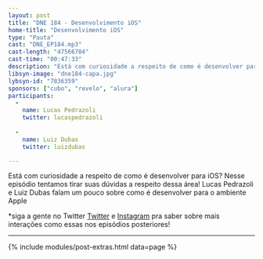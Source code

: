 ```yaml
---
layout: post
title: "DNE 184 - Desenvolvimento iOS"
home-title: "Desenvolvimento iOS"
type: "Pauta"
cast: "DNE_EP184.mp3"
cast-length: "47566704"
cast-time: "00:47:33"
description: "Está com curiosidade a respeito de como é desenvolver para iOS? Nesse episódio tentamos tirar suas dúvidas a respeito dessa área! Lucas Pedrazoli e Luiz Dubas falam um pouco sobre como é desenvolver para o ambiente Apple"
libsyn-image: "dne184-capa.jpg"
lybsyn-id: "7836359"
sponsors: ["cubo", "revelo", "alura"]
participants:
  -
    name: Lucas Pedrazoli
    twitter: lucaspedrazoli
    
  -
    name: Luiz Dubas
    twitter: luizdubas

---
```


Está com curiosidade a respeito de como é desenvolver para iOS? Nesse episódio tentamos tirar suas dúvidas a respeito dessa área! Lucas Pedrazoli e Luiz Dubas falam um pouco sobre como é desenvolver para o ambiente Apple

*siga a gente no Twitter [Twitter](https://twitter.com/devnaestrada) e [Instagram](https://instagram.com/devnaestrada) pra saber sobre mais interações como essas nos episódios posteriores!

---

{% include modules/post-extras.html data=page %}
